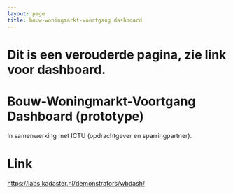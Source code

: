 ```yaml
---
layout: page
title: bouw-woningmarkt-voortgang dashboard
---
```

# Dit is een verouderde pagina, zie link voor dashboard.

# Bouw-Woningmarkt-Voortgang Dashboard (prototype)
In samenwerking met ICTU (opdrachtgever en sparringpartner). 

# Link 
https://labs.kadaster.nl/demonstrators/wbdash/